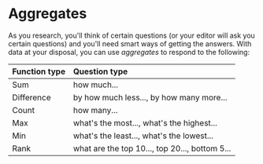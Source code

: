 # Aggregates

As you research, you'll think of certain questions (or your editor will ask you certain questions) and you'll need smart ways of getting the answers. With data at your disposal, you can use _aggregates_ to respond to the following:

|Function type|Question type|
|:--|:--|
|Sum|how much...|
|Difference|by how much less..., by how many more...|
|Count|how many...|
|Max|what's the most..., what's the highest...|
|Min|what's the least..., what's the lowest...|
|Rank|what are the top 10..., top 20..., bottom 5...|
